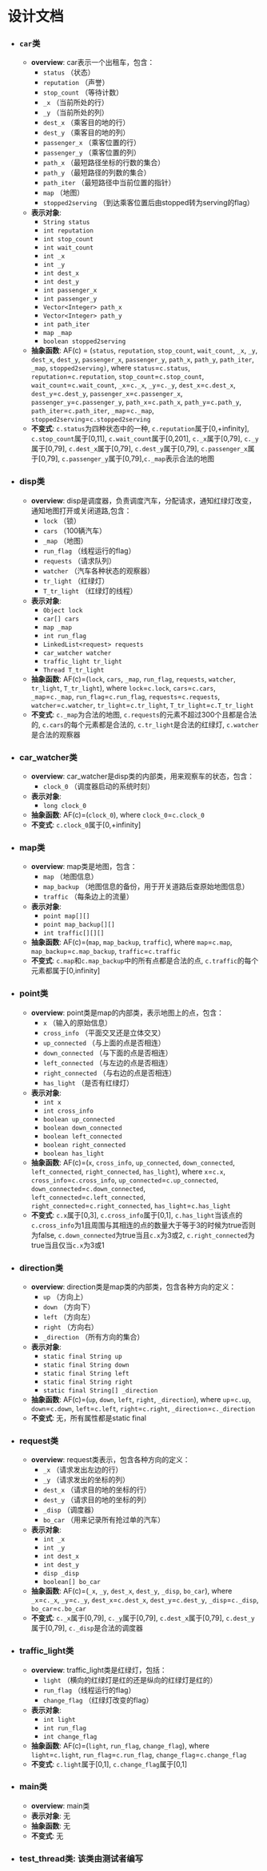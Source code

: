 # 设计文档

* ### `car`类
    * **overview**: car表示一个出租车，包含：
        * `status` （状态）
        * `reputation` （声誉）
        * `stop_count` （等待计数）
        * `_x` （当前所处的行）
        * `_y` （当前所处的列）
        * `dest_x` （乘客目的地的行）
        * `dest_y` （乘客目的地的列）
        * `passenger_x` （乘客位置的行）
        * `passenger_y` （乘客位置的列）
        * `path_x` （最短路径坐标的行数的集合）
        * `path_y` （最短路径的列数的集合）
        * `path_iter` （最短路径中当前位置的指针）
        * `map` （地图）
        * `stopped2serving` （到达乘客位置后由stopped转为serving的flag）
    * **表示对象**:
    	* `String status`
    	* `int reputation`
    	* `int stop_count`
    	* `int wait_count`
    	* `int _x`
    	* `int _y`
    	* `int dest_x`
    	* `int dest_y`
    	* `int passenger_x`
    	* `int passenger_y`
    	* `Vector<Integer> path_x`
    	* `Vector<Integer> path_y`
    	* `int path_iter`
    	* `map _map`
    	* `boolean stopped2serving`
    * **抽象函数**: AF(c) = (`status`, `reputation`, `stop_count`, `wait_count`, `_x`, `_y`, `dest_x`, `dest_y`, `passenger_x`, `passenger_y`, `path_x`, `path_y`, `path_iter`, `_map`, `stopped2serving)`, where `status`=`c.status`, `reputation`=`c.reputation`, `stop_count`=`c.stop_count`, `wait_count`=`c.wait_count`, `_x`=`c._x`, `_y`=`c._y`, `dest_x`=`c.dest_x`, `dest_y`=`c.dest_y`, `passenger_x`=`c.passenger_x`, `passenger_y`=`c.passenger_y`, `path_x`=`c.path_x`, `path_y`=`c.path_y`, `path_iter`=`c.path_iter`, `_map`=`c._map`, `stopped2serving`=`c.stopped2serving`
    * **不变式**: `c.status`为四种状态中的一种, `c.reputation`属于[0,+infinity], `c.stop_count`属于[0,11], `c.wait_count`属于[0,201], `c._x`属于[0,79], `c._y`属于[0,79], `c.dest_x`属于[0,79], `c.dest_y`属于[0,79], `c.passenger_x`属于[0,79], `c.passenger_y`属于[0,79],`c._map`表示合法的地图
* ### disp类
    * **overview**: disp是调度器，负责调度汽车，分配请求，通知红绿灯改变，通知地图打开或关闭道路,包含：
        * `lock` （锁）
        * `cars` （100辆汽车）
        * `_map` （地图）
        * `run_flag` （线程运行的flag）
        * `requests` （请求队列）
        * `watcher` （汽车各种状态的观察器）
        * `tr_light` （红绿灯）
        * `T_tr_light` （红绿灯的线程）
    * **表示对象**:  
        * `Object lock`
        * `car[] cars`
        * `map _map`
        * `int run_flag`
        * `LinkedList<request> requests`
        * `car_watcher watcher`
        * `traffic_light tr_light`
        * `Thread T_tr_light`
    * **抽象函数**: AF(c)=(`lock`, `cars`, `_map`, `run_flag`, `requests`, `watcher`, `tr_light`, `T_tr_light`), where `lock`=`c.lock`, `cars`=`c.cars`, `_map`=`c._map`, `run_flag`=`c.run_flag`, `requests`=`c.requests`, `watcher`=`c.watcher`, `tr_light`=`c.tr_light`, `T_tr_light`=`c.T_tr_light`
    * **不变式**: `c._map`为合法的地图, `c.requests`的元素不超过300个且都是合法的, `c.cars`的每个元素都是合法的, `c.tr_light`是合法的红绿灯, `c.watcher`是合法的观察器
* ### car_watcher类
    * **overview**: car_watcher是disp类的内部类，用来观察车的状态，包含：
        * `clock_0` （调度器启动的系统时刻）
    * **表示对象**:
        * `long clock_0`
    * **抽象函数**: AF(c)=(`clock_0`), where `clock_0`=`c.clock_0`
    * **不变式**: `c.clock_0`属于[0,+infinity]
* ### map类
    * **overview**: map类是地图，包含：
        * `map` （地图信息）
        * `map_backup` （地图信息的备份，用于开关道路后查原始地图信息）
        * `traffic` （每条边上的流量）
    * **表示对象**:
        * `point map[][]`
        * `point map_backup[][]`
        * `int traffic[][][]`
    * **抽象函数**: AF(c)=(`map`, `map_backup`, `traffic`), where `map`=`c.map`, `map_backup`=`c.map_backup`, `traffic`=`c.traffic`
    * **不变式**: `c.map`和`c.map_backup`中的所有点都是合法的点, `c.traffic`的每个元素都属于[0,infinity]
* ### point类
    * **overview**: point类是map的内部类，表示地图上的点，包含：
        * `x` （输入的原始信息）
        * `cross_info` （平面交叉还是立体交叉）
        * `up_connected` （与上面的点是否相连）
        * `down_connected` （与下面的点是否相连）
        * `left_connected` （与左边的点是否相连）
        * `right_connected` （与右边的点是否相连）
        * `has_light` （是否有红绿灯）
    * **表示对象**:
        * `int x`
        * `int cross_info`
        * `boolean up_connected`
        * `boolean down_connected`
        * `boolean left_connected`
        * `boolean right_connected`
        * `boolean has_light`
    * **抽象函数**: AF(c)=(`x`, `cross_info`, `up_connected`, `down_connected`, `left_connected`, `right_connected`, `has_light`), where `x`=`c.x`, `cross_info`=`c.cross_info`, `up_connected`=`c.up_connected`, `down_connected`=`c.down_connected`, `left_connected`=`c.left_connected`, `right_connected`=`c.right_connected`, `has_light`=`c.has_light`
    * **不变式**: `c.x`属于[0,3], `c.cross_info`属于[0,1], `c.has_light`当该点的`c.cross_info`为1且周围与其相连的点的数量大于等于3的时候为true否则为false,  `c.down_connected`为true当且`c.x`为3或2, `c.right_connected`为true当且仅当`c.x`为3或1
* ### direction类
    * **overview**: direction类是map类的内部类，包含各种方向的定义：
        * `up` （方向上）
        * `down` （方向下）
        * `left` （方向左）
        * `right` （方向右）
        * `_direction` （所有方向的集合）
    * **表示对象**:
        * `static final String up`
        * `static final String down`
        * `static final String left`
        * `static final String right`
        * `static final String[] _direction`
    * **抽象函数**: AF(c)=(`up`, `down`, `left`, `right`, `_direction`), where `up`=`c.up`, `down`=`c.down`, `left`=`c.left`, `right`=`c.right`, `_direction`=`c._direction`
    * **不变式**: 无，所有属性都是static final
* ### request类
    * **overview**: request类表示，包含各种方向的定义：
        * `_x` （请求发出左边的行）
        * `_y` （请求发出的坐标的列）
        * `dest_x` （请求目的地的坐标的行）
        * `dest_y` （请求目的地的坐标的列）
        * `_disp` （调度器）
        * `bo_car` （用来记录所有抢过单的汽车）
    * **表示对象**:
        * `int _x`
        * `int _y`
        * `int dest_x`
        * `int dest_y`
        * `disp _disp`
        * `boolean[] bo_car`
    * **抽象函数**: AF(c)=(`_x`, `_y`, `dest_x`, `dest_y`, `_disp`, `bo_car`), where `_x`=`c._x`, `_y`=`c._y`, `dest_x`=`c.dest_x`, `dest_y`=`c.dest_y`, `_disp`=`c._disp`, `bo_car`=`c.bo_car`
    * **不变式**: `c._x`属于[0,79], `c._y`属于[0,79], `c.dest_x`属于[0,79], `c.dest_y`属于[0,79], `c._disp`是合法的调度器
* ### traffic_light类
    * **overview**: traffic_light类是红绿灯，包括：
        * `light` （横向的红绿灯是红的还是纵向的红绿灯是红的）
        * `run_flag` （线程运行的flag）
        * `change_flag` （红绿灯改变的flag）
    * **表示对象**:
        * `int light`
        * `int run_flag`
        * `int change_flag`
    * **抽象函数**: AF(c)=(`light`, `run_flag`, `change_flag`), where `light`=`c.light`, `run_flag`=`c.run_flag`, `change_flag`=`c.change_flag`
    * **不变式**: `c.light`属于[0,1], `c.change_flag`属于[0,1]
* ### main类
    * **overview**: main类
    * **表示对象**: 无
    * **抽象函数**: 无
    * **不变式**: 无
* ### test_thread类: 该类由测试者编写
